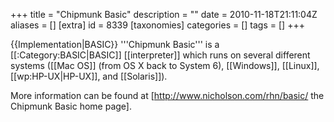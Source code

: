 +++
title = "Chipmunk Basic"
description = ""
date = 2010-11-18T21:11:04Z
aliases = []
[extra]
id = 8339
[taxonomies]
categories = []
tags = []
+++

{{Implementation|BASIC}}
'''Chipmunk Basic''' is a [[:Category:BASIC|BASIC]] [[interpreter]] which runs on several different systems ([[Mac OS]] (from OS X back to System 6), [[Windows]], [[Linux]], [[wp:HP-UX|HP-UX]], and [[Solaris]]).

More information can be found at [http://www.nicholson.com/rhn/basic/ the Chipmunk Basic home page].
